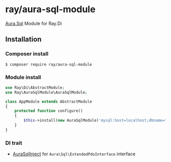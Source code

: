 # ray/aura-sql-module

[Aura.Sql](https://github.com/auraphp/Aura.Sql) Module for Ray.Di

## Installation

### Composer install

    $ composer require ray/aura-sql-module
 
### Module install

```php
use Ray\Di\AbstractModule;
use Ray\AuraSqlModule\AuraSqlModule;

class AppModule extends AbstractModule
{
    protected function configure()
    {
        $this->install(new AuraSqlModule('mysql:host=localhost;dbname=test', 'username', 'password');
    }
}

```
### DI trait

 * [AuraSqlInject](https://github.com/Ray-DI/Ray.AuraSqlModule/blob/master/src/AuraSqlInject.php) for `Aura\Sql\ExtendedPdoInterface` interface
 

 
